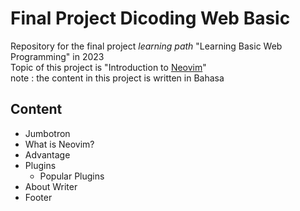 # Final Project Dicoding Web Basic
Repository for the final project *learning path* "Learning Basic Web Programming" in 2023<br>
Topic of this project is "Introduction to [Neovim](https://neovim.io/)"<br>
note : the content in this project is written in Bahasa<br>

## Content
- Jumbotron
- What is Neovim?
- Advantage
- Plugins
    - Popular Plugins
- About Writer
- Footer

